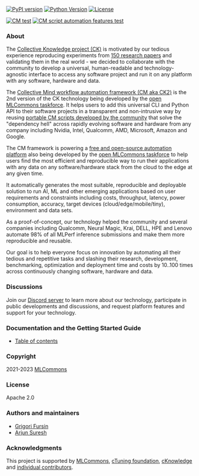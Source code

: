 [![PyPI version](https://badge.fury.io/py/cmind.svg)](https://pepy.tech/project/cmind)
[![Python Version](https://img.shields.io/badge/python-3+-blue.svg)](https://github.com/mlcommons/ck/tree/master/cm/cmind)
[![License](https://img.shields.io/badge/License-Apache%202.0-green)](LICENSE.md)

[![CM test](https://github.com/mlcommons/ck/actions/workflows/test-cm.yml/badge.svg)](https://github.com/mlcommons/ck/actions/workflows/test-cm.yml)
[![CM script automation features test](https://github.com/mlcommons/ck/actions/workflows/test-cm-script-features.yml/badge.svg)](https://github.com/mlcommons/ck/actions/workflows/test-cm-script-features.yml)

### About

The [Collective Knowledge project (CK)](https://arxiv.org/abs/2011.01149) 
is motivated by our tedious experience reproducing experiments 
from [150 research papers](https://learning.acm.org/techtalks/reproducibility)
and validating them in the real world - we decided to collaborate with the community 
to develop a universal, human-readable and technology-agnostic interface 
to access any software project and run it on any platform with any software, hardware and data.

The [Collective Mind workflow automation framework (CM aka CK2)](https://github.com/mlcommons/ck/tree/master/cm/cmind)
is the 2nd version of the CK technology being developed by the [open MLCommons taskforce](https://github.com/mlcommons/ck/blob/master/docs/taskforce.md).
It helps users to add this universal CLI and Python API to their software projects in a transparent and non-intrusive way 
by reusing [portable CM scripts developed by the community](https://github.com/mlcommons/ck/blob/master/docs/list_of_scripts.md)
that solve the "dependency hell" across rapidly evolving software and hardware from any company including 
Nvidia, Intel, Qualcomm, AMD, Microsoft, Amazon and Google.

The CM framework is powering a [free and open-source automation platform](https://github.com/mlcommons/ck/tree/master/platform) 
also being developed by the [open MLCommons taskforce](https://github.com/mlcommons/ck/blob/master/docs/taskforce.md)
to help users find the most efficient and reproducible way to run their applications
with any data on any software/hardware stack from the cloud to the edge at any given time.

It automatically generates the most suitable, reproducible and deployable solution
to run AI, ML and other emerging applications based on user requirements and constraints 
including costs, throughput, latency, power consumption, accuracy, target devices (cloud/edge/mobile/tiny),
environment and data sets.

As a proof-of-concept, our technology helped the community and several companies 
including Qualcomm, Neural Magic, Krai, DELL, HPE and Lenovo
automate 98% of all MLPerf inference submissions and make them more reproducible and reusable.

Our goal is to help everyone focus on innovation by automating all their tedious and repetitive tasks
and slashing their research, development, benchmarking, optimization and deployment time and costs
by 10..100 times across continuously changing software, hardware and data.

### Discussions

Join our [Discord server](https://discord.gg/JjWNWXKxwT) 
to learn more about our technology, participate in public developments and discussions,
and request platform features and support for your technology.

### Documentation and the Getting Started Guide

* [Table of contents](https://github.com/mlcommons/ck/tree/master/docs/README.md)

### Copyright

2021-2023 [MLCommons](https://mlcommons.org)

### License

Apache 2.0

### Authors and maintainers

* [Grigori Fursin](https://cKnowledge.io/@gfursin)
* [Arjun Suresh](https://www.linkedin.com/in/arjunsuresh)

### Acknowledgments

This project is supported by [MLCommons](https://mlcommons.org), [cTuning foundation](https://cTuning.org),
[cKnowledge](https://cKnowledge.org) and [individual contributors](https://github.com/mlcommons/ck/blob/master/CONTRIBUTING.md).
